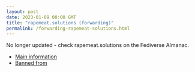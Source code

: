 ```yaml
---
layout: post
date: 2023-01-09 00:00 GMT
title: "rapemeat.solutions (forwarding)"
permalink: /forwarding-rapemeat-solutions.html
---
```


No longer updated - check rapemeat.solutions on the Fediverse Almanac.

* [Main information](https://www.fediversealmanac.com/api/v1/instances/rapemeat.solutions)
* [Banned from](https://www.fediversealmanac.com/api/v1/instances/rapemeat.solutions/banned_from)

